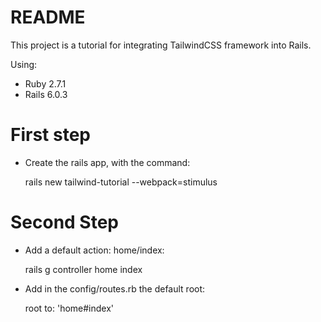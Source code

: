 # README

This project is a tutorial for integrating TailwindCSS framework into 
Rails.

Using:

* Ruby 2.7.1
* Rails 6.0.3

# First step

* Create the rails app, with the command:

  rails new tailwind-tutorial --webpack=stimulus
  
# Second Step

* Add a default action: home/index:

  rails g controller home index
  
* Add in the config/routes.rb the default root:

  root to: 'home#index'


